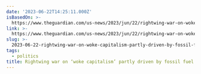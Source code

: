 ```yaml
---
date: '2023-06-22T14:25:11.000Z'
isBasedOn: >-
  https://www.theguardian.com/us-news/2023/jun/22/rightwing-war-on-woke-capitalism-industry-interests
link: >-
  https://www.theguardian.com/us-news/2023/jun/22/rightwing-war-on-woke-capitalism-industry-interests
slug: >-
  2023-06-22-rightwing-war-on-woke-capitalism-partly-driven-by-fossil-fuel-interests-a
tags:
  - politics
title: Rightwing war on ‘woke capitalism’ partly driven by fossil fuel interests a
---
```


